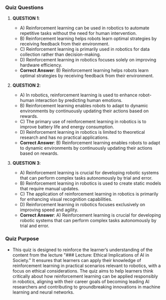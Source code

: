 ### Quiz Questions ###

1. **QUESTION 1**: 
   - A) Reinforcement learning can be used in robotics to automate repetitive tasks without the need for human intervention.
   - B) Reinforcement learning helps robots learn optimal strategies by receiving feedback from their environment.
   - C) Reinforcement learning is primarily used in robotics for data collection rather than decision-making.
   - D) Reinforcement learning in robotics focuses solely on improving hardware efficiency.
   - **Correct Answer**: B) Reinforcement learning helps robots learn optimal strategies by receiving feedback from their environment.

2. **QUESTION 2**: 
   - A) In robotics, reinforcement learning is used to enhance robot-human interaction by predicting human emotions.
   - B) Reinforcement learning enables robots to adapt to dynamic environments by continuously updating their actions based on rewards.
   - C) The primary use of reinforcement learning in robotics is to improve battery life and energy consumption.
   - D) Reinforcement learning in robotics is limited to theoretical research and has no practical applications.
   - **Correct Answer**: B) Reinforcement learning enables robots to adapt to dynamic environments by continuously updating their actions based on rewards.

3. **QUESTION 3**: 
   - A) Reinforcement learning is crucial for developing robotic systems that can perform complex tasks autonomously by trial and error.
   - B) Reinforcement learning in robotics is used to create static models that require manual updates.
   - C) The application of reinforcement learning in robotics is primarily for enhancing visual recognition capabilities.
   - D) Reinforcement learning in robotics focuses exclusively on improving speed and agility.
   - **Correct Answer**: A) Reinforcement learning is crucial for developing robotic systems that can perform complex tasks autonomously by trial and error.

### Quiz Purpose ###

- This quiz is designed to reinforce the learner’s understanding of the content from the lecture "### Lecture: Ethical Implications of AI in Society." It ensures that learners can apply their knowledge of reinforcement learning in practical scenarios relevant to robotics, with a focus on ethical considerations. The quiz aims to help learners think critically about how reinforcement learning can be applied responsibly in robotics, aligning with their career goals of becoming leading AI researchers and contributing to groundbreaking innovations in machine learning and neural networks.